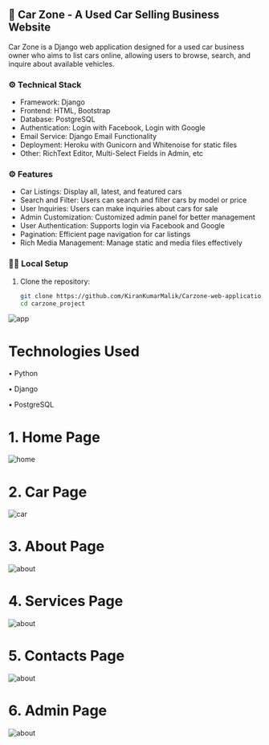 ## 🚙 Car Zone - A Used Car Selling Business Website

Car Zone is a Django web application designed for a used car business owner who aims to list cars online, allowing users to browse, search, and inquire about available vehicles.

### ⚙️ Technical Stack

- Framework: Django
- Frontend: HTML, Bootstrap
- Database: PostgreSQL
- Authentication: Login with Facebook, Login with Google
- Email Service: Django Email Functionality
- Deployment: Heroku with Gunicorn and Whitenoise for static files
- Other: RichText Editor, Multi-Select Fields in Admin, etc

### ⚙️ Features

- Car Listings: Display all, latest, and featured cars
- Search and Filter: Users can search and filter cars by model or price
- User Inquiries: Users can make inquiries about cars for sale
- Admin Customization: Customized admin panel for better management
- User Authentication: Supports login via Facebook and Google
- Pagination: Efficient page navigation for car listings
- Rich Media Management: Manage static and media files effectively

### 👩‍💻 Local Setup

1. Clone the repository:
   ```bash
   git clone https://github.com/KiranKumarMalik/Carzone-web-application-using-Django.git
   cd carzone_project


![app](https://github.com/KiranKumarMalik/Carzone-web-application-using-Django/blob/b459df58858ed6710544862a4592c7b46161d362/ss/home.png)

# Technologies Used
• Python

• Django

• PostgreSQL

# 1. Home Page

![home](https://github.com/KiranKumarMalik/Carzone-web-application-using-Django/blob/b459df58858ed6710544862a4592c7b46161d362/ss/home.png)


# 2. Car Page

![car](https://github.com/KiranKumarMalik/Carzone-web-application-using-Django/blob/b459df58858ed6710544862a4592c7b46161d362/ss/car.png)

# 3. About Page

![about](https://github.com/KiranKumarMalik/Carzone-web-application-using-Django/blob/b459df58858ed6710544862a4592c7b46161d362/ss/about.png)

# 4. Services Page

![about](https://github.com/KiranKumarMalik/Carzone-web-application-using-Django/blob/b459df58858ed6710544862a4592c7b46161d362/ss/services.png)

# 5. Contacts Page

![about](https://github.com/KiranKumarMalik/Carzone-web-application-using-Django/blob/b459df58858ed6710544862a4592c7b46161d362/ss/contacts.png)

# 6. Admin Page

![about](https://github.com/KiranKumarMalik/Carzone-web-application-using-Django/blob/d5039451934ab5ed2e2cd3e0566762453b9984ef/ss/admin.png)

